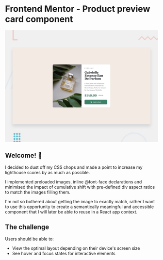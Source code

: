 # Frontend Mentor - Product preview card component

![Design preview for the Product preview card component coding challenge](./design/desktop-preview.jpg)

## Welcome! 👋

I decided to dust off my CSS chops and made a point to increase my lighthouse scores by as much as possible.

I implemented preloaded images, inline @font-face declarations and minimised the impact of cumulative shift with pre-defined div aspect ratios to match the images filling them.

I'm not so bothered about getting the image to exactly match, rather I want to use this opportunity to create a semantically meaningful and accessible component that I will later be able to reuse in a React app context.

## The challenge

Users should be able to:

- View the optimal layout depending on their device's screen size
- See hover and focus states for interactive elements
